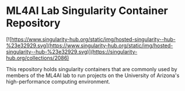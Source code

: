 # ML4AI Lab Singularity Container Repository
[![https://www.singularity-hub.org/static/img/hosted-singularity--hub-%23e32929.svg](https://www.singularity-hub.org/static/img/hosted-singularity--hub-%23e32929.svg)](https://singularity-hub.org/collections/2086)

This repository holds singularity containers that are commonly used by members of the ML4AI lab to run projects on the University of Arizona's high-performance computing environment.
